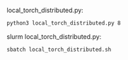 local_torch_distributed.py:
```bash
python3 local_torch_distributed.py 8
```

slurm local_torch_distributed.py:
```bash
sbatch local_torch_distributed.sh
```